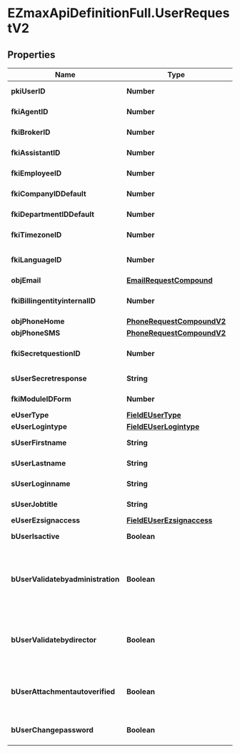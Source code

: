 # EZmaxApiDefinitionFull.UserRequestV2

## Properties

Name | Type | Description | Notes
------------ | ------------- | ------------- | -------------
**pkiUserID** | **Number** | The unique ID of the User | [optional] 
**fkiAgentID** | **Number** | The unique ID of the Agent. | [optional] 
**fkiBrokerID** | **Number** | The unique ID of the Broker. | [optional] 
**fkiAssistantID** | **Number** | The unique ID of the Assistant. | [optional] 
**fkiEmployeeID** | **Number** | The unique ID of the Employee. | [optional] 
**fkiCompanyIDDefault** | **Number** | The unique ID of the Company | 
**fkiDepartmentIDDefault** | **Number** | The unique ID of the Department | 
**fkiTimezoneID** | **Number** | The unique ID of the Timezone | 
**fkiLanguageID** | **Number** | The unique ID of the Language.  Valid values:  |Value|Description| |-|-| |1|French| |2|English| | 
**objEmail** | [**EmailRequestCompound**](EmailRequestCompound.md) |  | 
**fkiBillingentityinternalID** | **Number** | The unique ID of the Billingentityinternal. | 
**objPhoneHome** | [**PhoneRequestCompoundV2**](PhoneRequestCompoundV2.md) |  | [optional] 
**objPhoneSMS** | [**PhoneRequestCompoundV2**](PhoneRequestCompoundV2.md) |  | [optional] 
**fkiSecretquestionID** | **Number** | The unique ID of the Secretquestion.  Valid values:  |Value|Description| |-|-| |1|The name of the hospital in which you were born| |2|The name of your grade school| |3|The last name of your favorite teacher| |4|Your favorite sports team| |5|Your favorite TV show| |6|Your favorite movie| |7|The name of the street on which you grew up| |8|The name of your first employer| |9|Your first car| |10|Your favorite food| |11|The name of your first pet| |12|Favorite musician/band| |13|What instrument you play| |14|Your father&#39;s middle name| |15|Your mother&#39;s maiden name| |16|Name of your eldest child| |17|Your spouse&#39;s middle name| |18|Favorite restaurant| |19|Childhood nickname| |20|Favorite vacation destination| |21|Your boat&#39;s name| |22|Date of Birth (YYYY-MM-DD)| |22|Secret Code| |22|Your reference code| | [optional] 
**sUserSecretresponse** | **String** | The answer to the Secretquestion | [optional] 
**fkiModuleIDForm** | **Number** | The unique ID of the Module | [optional] 
**eUserType** | [**FieldEUserType**](FieldEUserType.md) |  | 
**eUserLogintype** | [**FieldEUserLogintype**](FieldEUserLogintype.md) |  | 
**sUserFirstname** | **String** | The first name of the user | 
**sUserLastname** | **String** | The last name of the user | 
**sUserLoginname** | **String** | The login name of the User. | 
**sUserJobtitle** | **String** | The job title of the user | [optional] 
**eUserEzsignaccess** | [**FieldEUserEzsignaccess**](FieldEUserEzsignaccess.md) |  | 
**bUserIsactive** | **Boolean** | Whether the User is active or not | 
**bUserValidatebyadministration** | **Boolean** | Whether if the transactions in which the User is implicated must be validated by administrative personnel or not | [optional] 
**bUserValidatebydirector** | **Boolean** | Whether if the transactions in which the User is implicated must be validated by a director or not | [optional] 
**bUserAttachmentautoverified** | **Boolean** | Whether if Attachments uploaded by the User must be validated or not | [optional] 
**bUserChangepassword** | **Boolean** | Whether if the User is forced to change its password | [optional] 



